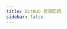 ```yaml
---
title: GitHub 登录回调
sidebar: false
---
```


<script setup>
import { onMounted } from 'vue'
import { useRouter } from 'vitepress'

onMounted(async () => {
  const token = new URLSearchParams(window.location.search).get('token')
  if (token) {
    // 存储 token
    localStorage.setItem('github_token', token)
    // 跳转回编辑器页面
    window.location.href = '/editor/'
  }
})
</script>

<template>
  <div class="callback-container">
    <h2>正在处理登录...</h2>
  </div>
</template>

<style scoped>
.callback-container {
  text-align: center;
  padding: 40px;
}
</style>
